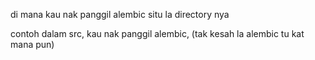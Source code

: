 di mana kau nak panggil alembic situ la directory nya

contoh dalam src, kau nak panggil alembic, (tak kesah la alembic tu kat mana pun)